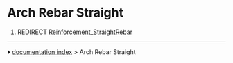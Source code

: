 # Arch Rebar Straight
1.  REDIRECT [Reinforcement_StraightRebar](Reinforcement_StraightRebar.md)



---
⏵ [documentation index](../README.md) > Arch Rebar Straight
